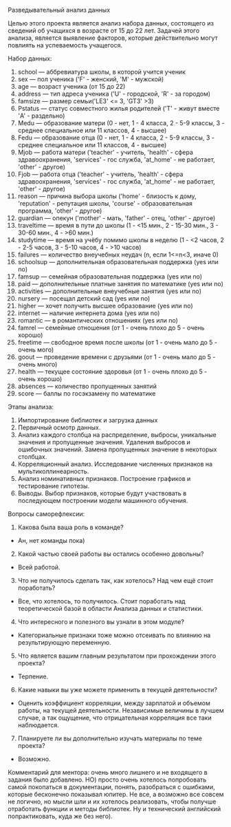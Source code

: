 Разведывательный анализ данных

Целью этого проекта является анализ набора данных, состоящего из сведений об учащихся в возрасте от 15 до 22 лет.
Задачей этого анализа, является выявление факторов, которые действительно могут повлиять на успеваемость учащегося.

Набор данных:

1. school — аббревиатура школы, в которой учится ученик
2. sex — пол ученика ('F' - женский, 'M' - мужской)
3. age — возраст ученика (от 15 до 22)
4. address — тип адреса ученика ('U' - городской, 'R' - за городом)
5. famsize — размер семьи('LE3' <= 3, 'GT3' >3)
6. Pstatus — статус совместного жилья родителей ('T' - живут вместе 'A' - раздельно)
7. Medu — образование матери (0 - нет, 1 - 4 класса, 2 - 5-9 классы, 3 - среднее специальное или 11 классов, 4 - высшее)
8. Fedu — образование отца (0 - нет, 1 - 4 класса, 2 - 5-9 классы, 3 - среднее специальное или 11 классов, 4 - высшее)
9. Mjob — работа матери ('teacher' - учитель, 'health' - сфера здравоохранения, 'services' - гос служба, 'at_home' - не работает, 'other' - другое)
10. Fjob — работа отца ('teacher' - учитель, 'health' - сфера здравоохранения, 'services' - гос служба, 'at_home' - не работает, 'other' - другое)
11. reason — причина выбора школы ('home' - близость к дому, 'reputation' - репутация школы, 'course' - образовательная программа, 'other' - другое)
12. guardian — опекун ('mother' - мать, 'father' - отец, 'other' - другое)
13. traveltime — время в пути до школы (1 - <15 мин., 2 - 15-30 мин., 3 - 30-60 мин., 4 - >60 мин.)
14. studytime — время на учёбу помимо школы в неделю (1 - <2 часов, 2 - 2-5 часов, 3 - 5-10 часов, 4 - >10 часов)
15. failures — количество внеучебных неудач (n, если 1<=n<3, иначе 0)
16. schoolsup — дополнительная образовательная поддержка (yes или no)
17. famsup — семейная образовательная поддержка (yes или no)
18. paid — дополнительные платные занятия по математике (yes или no)
19. activities — дополнительные внеучебные занятия (yes или no)
20. nursery — посещал детский сад (yes или no)
21. higher — хочет получить высшее образование (yes или no)
22. internet — наличие интернета дома (yes или no)
23. romantic — в романтических отношениях (yes или no)
24. famrel — семейные отношения (от 1 - очень плохо до 5 - очень хорошо)
25. freetime — свободное время после школы (от 1 - очень мало до 5 - очень мого)
26. goout — проведение времени с друзьями (от 1 - очень мало до 5 - очень много)
27. health — текущее состояние здоровья (от 1 - очень плохо до 5 - очень хорошо)
28. absences — количество пропущенных занятий
29. score — баллы по госэкзамену по математике

Этапы анализа:
1. Импортирование библиотек и загрузка данных
2. Первичный осмотр данных.
3. Анализ каждого столбца на распределение, выбросы, уникальные значения и пропущенные значения. Удаления выбросов и ошибочных значений. Замена пропущенных значение в некоторых столбцах.
4. Корреляционный анализ. Исследование численных признаков на мультиколлинеарность.
5. Анализ номинативных признаков. Построение графиков и тестирование гипотезы.
6. Выводы. Выбор признаков, которые будут участвовать в последующем построении модели машинного обучения.


Вопросы саморефлексии:
1. Какова была ваша роль в команде? 
- Ан, нет команды пока)
2. Какой частью своей работы вы остались особенно довольны? 
- Всей работой.
3. Что не получилось сделать так, как хотелось? Над чем ещё стоит поработать? 
- Все, что хотелось, то получилось. Стоит поработать над теоретической базой в области Анализа данных и статистики.
4. Что интересного и полезного вы узнали в этом модуле? 
- Категориальные признаки тоже можно отсеивать по влиянию на результирующую переменную.
5. Что является вашим главным результатом при прохождении этого проекта? 
- Терпение.
6. Какие навыки вы уже можете применить в текущей деятельности? 
- Оценить коэффициент корреляции, между зарплатой и объемом работы, на текущей деятельности. Независимые величины в лучшем случае, а так ощущение, что отрицательная корреляция все таки наблюдается.
7. Планируете ли вы дополнительно изучать материалы по теме проекта? 
- Возможно.

Комментарий для ментора: очень много лишнего и не входящего в задания было добавлено. НО) просто очень хотелось попробовать самой покопаться в документации, понять, разобраться с ошибками, которые бесконечно показывал юпитер. Не все, а возможно все совсем не логично, но мысли шли и их хотелось реализовать, чтобы получше отработать функции и методы библиотек. Ну и технический английский попрактиковать, куда же без него).
